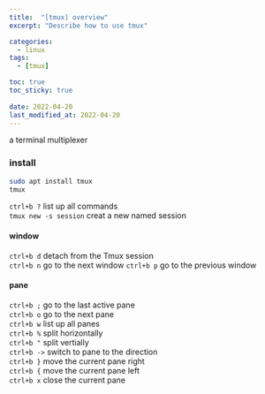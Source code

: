 ```yaml
---
title:  "[tmux] overview"
excerpt: "Describe how to use tmux"

categories:
  - linux
tags:
  - [tmux]

toc: true
toc_sticky: true
 
date: 2022-04-20
last_modified_at: 2022-04-20
---
```


a terminal multiplexer

### install

```bash
sudo apt install tmux
tmux
```

`ctrl+b ?` list up all commands  
`tmux new -s session` creat a new named session  

#### window

`ctrl+b d` detach from the Tmux session  
`ctrl+b n` go to the next window
`ctrl+b p` go to the previous window  

#### pane

`ctrl+b ;` go to the last active pane  
`ctrl+b o` go to the next pane  
`ctrl+b w` list up all panes  
`ctrl+b %` split horizontally  
`ctrl+b "` split vertially  
`ctrl+b ->` switch to pane to the direction  
`ctrl+b }` move the current pane right  
`ctrl+b {` move the current pane left  
`ctrl+b x` close the current pane
